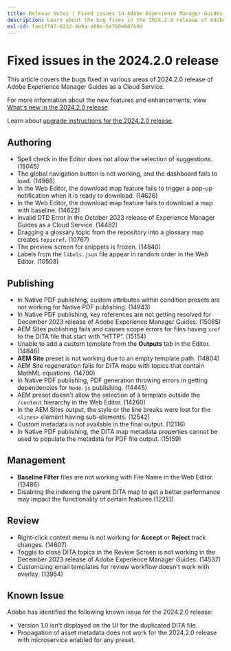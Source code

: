```yaml
---
title: Release Notes | Fixed issues in Adobe Experience Manager Guides, 2024.2.0 release
description: Learn about the bug fixes in the 2024.2.0 release of Adobe Experience Manager Guides as a Cloud Service.
exl-id: fae1ff07-6232-4e9a-a89e-5e760e807b9d
---
```

# Fixed issues in the 2024.2.0 release 

This article covers the bugs fixed in various areas of 2024.2.0 release of Adobe Experience Manager Guides as a Cloud Service.

For more information about the new features and enhancements, view [What's new in the 2024.2.0 release](whats-new-2024-2-0.md).

Learn about [upgrade instructions for the 2024.2.0 release](upgrade-instructions-2024-2-0.md).



## Authoring

- Spell check in the Editor does not allow the selection of suggestions. (15045)
- The global navigation button is not working, and the dashboard fails to load. (14968)
- In the Web Editor, the download map feature fails to trigger a pop-up notification when it is ready to download. (14626)
- In the Web Editor, the download map feature fails to download a map with baseline. (14622)
- Invalid DTD Error in the October 2023 release of Experience Manager Guides as a Cloud Service. (14482)
- Dragging a glossary topic from the repository into a glossary map creates `topicref`. (10767)
- The preview screen for snippets is frozen. (14840)
- Labels from the `labels.json` file appear in random order in the Web Editor. (10508)

## Publishing

- In Native PDF publishing, custom attributes within condition presets are not working for Native PDF publishing. (14943)
- In Native PDF publishing, key references are not getting resolved for December 2023 release  of Adobe Experience Manager Guides. (15085)
- AEM Sites publishing fails and causes scope errors for files having `xref` to the DITA file that start with “HTTP”. (15154)
- Unable to add a custom template from the **Outputs** tab in the Editor. (14846)
- **AEM Site** preset is not working due to an empty template path. (14804)
- AEM Site regeneration fails for DITA maps with topics that contain MathML equations. (14790)
- In Native PDF publishing, PDF generation throwing errors in getting dependencies for `Node.js` publishing. (14445)
- AEM preset doesn't allow the selection of a template outside the `/content` hierarchy in the Web Editor. (14260)
- In the AEM Sites output,  the style or the line breaks were lost for the `<lines>` element having sub-elements. (12542)
- Custom metadata is not available in the final output. (12116)
- In Native PDF publishing, the DITA map metadata properties cannot be used to populate the metadata for PDF file output. (15159)



## Management

- **Baseline Filter** files are not working with File Name in the Web Editor. (13486)
- Disabling the indexing the parent DITA map to get a better performance may impact the functionality of certain features.(12213)


## Review

- Right-click context menu is not working for **Accept** or **Reject** track changes. (14607)
- Toggle to close DITA topics in the Review Screen is not working in the December 2023 release  of Adobe Experience Manager Guides. (14537)
- Customizing email templates for review workflow doesn't work with overlay. (13954)

## Known Issue

Adobe has identified the following known issue for the 2024.2.0 release:

- Version 1.0 isn't displayed on the UI for the duplicated DITA file.
- Propagation of asset metadata does not work for the 2024.2.0 release with microservice enabled for any preset.

